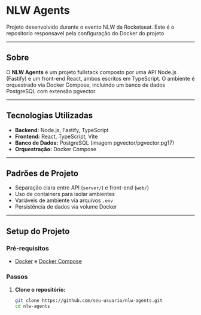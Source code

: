 # NLW Agents

Projeto desenvolvido durante o evento NLW da Rocketseat.
Este é o repositorio responsavel pela configuração do Docker do projeto

---

## Sobre

O **NLW Agents** é um projeto fullstack composto por uma API Node.js (Fastify) e um front-end React, ambos escritos em TypeScript. O ambiente é orquestrado via Docker Compose, incluindo um banco de dados PostgreSQL com extensão pgvector.

---

## Tecnologias Utilizadas

- **Backend:** Node.js, Fastify, TypeScript
- **Frontend:** React, TypeScript, Vite
- **Banco de Dados:** PostgreSQL (imagem pgvector/pgvector:pg17)
- **Orquestração:** Docker Compose

---

## Padrões de Projeto

- Separação clara entre API (`server/`) e front-end (`web/`)
- Uso de containers para isolar ambientes
- Variáveis de ambiente via arquivos `.env`
- Persistência de dados via volume Docker

---

## Setup do Projeto

### Pré-requisitos

- [Docker](https://www.docker.com/) e [Docker Compose](https://docs.docker.com/compose/)

### Passos

1. **Clone o repositório:**
   ```sh
   git clone https://github.com/seu-usuario/nlw-agents.git
   cd nlw-agents
   ```
